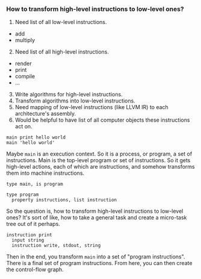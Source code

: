 
### How to transform high-level instructions to low-level ones?

1. Need list of all low-level instructions.
  - add
  - multiply
2. Need list of all high-level instructions.
  - render
  - print
  - compile
  - ...
3. Write algorithms for high-level instructions.
4. Transform algorithms into low-level instructions.
5. Need mapping of low-level instructions (like LLVM IR) to each architecture's assembly.
6. Would be helpful to have list of all computer objects these instructions act on.

```
main print hello world
main 'hello world'
```

Maybe `main` is an execution context. So it is a process, or program, a set of instructions. Main is the top-level program or set of instructions. So it gets high-level actions, each of which are instructions, and somehow transforms them into machine instructions.

```
type main, is program

type program
  property instructions, list instruction
```

So the question is, how to transform high-level instructions to low-level ones? It's sort of like, how to take a general task and create a micro-task tree out of it perhaps.

```
instruction print
  input string
  instruction write, stdout, string
```

Then in the end, you transform `main` into a set of "program instructions". There is a final set of program instructions. From here, you can then create the control-flow graph.
